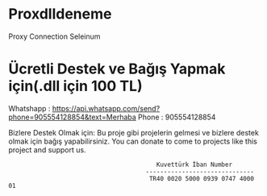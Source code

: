 # Proxdlldeneme
Proxy Connection Seleinum
   # Ücretli Destek ve Bağış Yapmak için(.dll için 100 TL)
Whatshapp : https://api.whatsapp.com/send?phone=905554128854&text=Merhaba
Phone : 905554128854

Bizlere Destek Olmak için: 
        Bu proje gibi projelerin gelmesi ve bizlere destek olmak için bağış yapabilirsiniz. 
                 You can donate to come to projects like this project and support us.

                                             Kuvettürk İban Number
                                          ------------------------------
                                           TR40 0020 5000 0939 0747 4000 01
